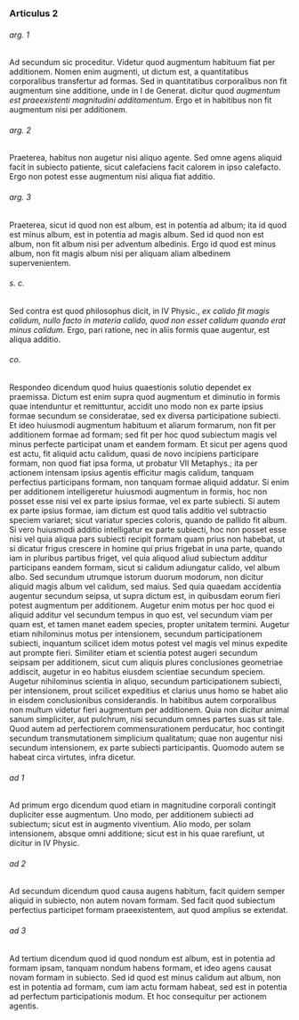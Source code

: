 ### Articulus 2

###### arg. 1
Ad secundum sic proceditur. Videtur quod augmentum habituum fiat per additionem. Nomen enim augmenti, ut dictum est, a quantitatibus corporalibus transfertur ad formas. Sed in quantitatibus corporalibus non fit augmentum sine additione, unde in I de Generat. dicitur quod *augmentum est praeexistenti magnitudini additamentum*. Ergo et in habitibus non fit augmentum nisi per additionem.

###### arg. 2
Praeterea, habitus non augetur nisi aliquo agente. Sed omne agens aliquid facit in subiecto patiente, sicut calefaciens facit calorem in ipso calefacto. Ergo non potest esse augmentum nisi aliqua fiat additio.

###### arg. 3
Praeterea, sicut id quod non est album, est in potentia ad album; ita id quod est minus album, est in potentia ad magis album. Sed id quod non est album, non fit album nisi per adventum albedinis. Ergo id quod est minus album, non fit magis album nisi per aliquam aliam albedinem supervenientem.

###### s. c.
Sed contra est quod philosophus dicit, in IV Physic., *ex calido fit magis calidum, nullo facto in materia calido, quod non esset calidum quando erat minus calidum*. Ergo, pari ratione, nec in aliis formis quae augentur, est aliqua additio.

###### co.
Respondeo dicendum quod huius quaestionis solutio dependet ex praemissa. Dictum est enim supra quod augmentum et diminutio in formis quae intenduntur et remittuntur, accidit uno modo non ex parte ipsius formae secundum se consideratae, sed ex diversa participatione subiecti. Et ideo huiusmodi augmentum habituum et aliarum formarum, non fit per additionem formae ad formam; sed fit per hoc quod subiectum magis vel minus perfecte participat unam et eandem formam. Et sicut per agens quod est actu, fit aliquid actu calidum, quasi de novo incipiens participare formam, non quod fiat ipsa forma, ut probatur VII Metaphys.; ita per actionem intensam ipsius agentis efficitur magis calidum, tanquam perfectius participans formam, non tanquam formae aliquid addatur. Si enim per additionem intelligeretur huiusmodi augmentum in formis, hoc non posset esse nisi vel ex parte ipsius formae, vel ex parte subiecti. Si autem ex parte ipsius formae, iam dictum est quod talis additio vel subtractio speciem variaret; sicut variatur species coloris, quando de pallido fit album. Si vero huiusmodi additio intelligatur ex parte subiecti, hoc non posset esse nisi vel quia aliqua pars subiecti recipit formam quam prius non habebat, ut si dicatur frigus crescere in homine qui prius frigebat in una parte, quando iam in pluribus partibus friget, vel quia aliquod aliud subiectum additur participans eandem formam, sicut si calidum adiungatur calido, vel album albo. Sed secundum utrumque istorum duorum modorum, non dicitur aliquid magis album vel calidum, sed maius. Sed quia quaedam accidentia augentur secundum seipsa, ut supra dictum est, in quibusdam eorum fieri potest augmentum per additionem. Augetur enim motus per hoc quod ei aliquid additur vel secundum tempus in quo est, vel secundum viam per quam est, et tamen manet eadem species, propter unitatem termini. Augetur etiam nihilominus motus per intensionem, secundum participationem subiecti, inquantum scilicet idem motus potest vel magis vel minus expedite aut prompte fieri. Similiter etiam et scientia potest augeri secundum seipsam per additionem, sicut cum aliquis plures conclusiones geometriae addiscit, augetur in eo habitus eiusdem scientiae secundum speciem. Augetur nihilominus scientia in aliquo, secundum participationem subiecti, per intensionem, prout scilicet expeditius et clarius unus homo se habet alio in eisdem conclusionibus considerandis. In habitibus autem corporalibus non multum videtur fieri augmentum per additionem. Quia non dicitur animal sanum simpliciter, aut pulchrum, nisi secundum omnes partes suas sit tale. Quod autem ad perfectiorem commensurationem perducatur, hoc contingit secundum transmutationem simplicium qualitatum; quae non augentur nisi secundum intensionem, ex parte subiecti participantis. Quomodo autem se habeat circa virtutes, infra dicetur.

###### ad 1
Ad primum ergo dicendum quod etiam in magnitudine corporali contingit dupliciter esse augmentum. Uno modo, per additionem subiecti ad subiectum; sicut est in augmento viventium. Alio modo, per solam intensionem, absque omni additione; sicut est in his quae rarefiunt, ut dicitur in IV Physic.

###### ad 2
Ad secundum dicendum quod causa augens habitum, facit quidem semper aliquid in subiecto, non autem novam formam. Sed facit quod subiectum perfectius participet formam praeexistentem, aut quod amplius se extendat.

###### ad 3
Ad tertium dicendum quod id quod nondum est album, est in potentia ad formam ipsam, tanquam nondum habens formam, et ideo agens causat novam formam in subiecto. Sed id quod est minus calidum aut album, non est in potentia ad formam, cum iam actu formam habeat, sed est in potentia ad perfectum participationis modum. Et hoc consequitur per actionem agentis.

